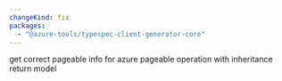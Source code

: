 ```yaml
---
changeKind: fix
packages:
  - "@azure-tools/typespec-client-generator-core"
---
```


get correct pageable info for azure pageable operation with inheritance return model